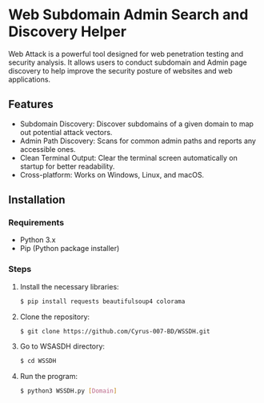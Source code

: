 # Web Subdomain Admin Search and Discovery Helper

Web Attack is a powerful tool designed for web penetration testing and security analysis. It allows users to conduct subdomain and Admin page discovery to help improve the security posture of websites and web applications.

## Features

- Subdomain Discovery: Discover subdomains of a given domain to map out potential attack vectors.
- Admin Path Discovery: Scans for common admin paths and reports any accessible ones.
- Clean Terminal Output: Clear the terminal screen automatically on startup for better readability.
- Cross-platform: Works on Windows, Linux, and macOS.

## Installation

### Requirements
- Python 3.x
- Pip (Python package installer)

### Steps

1. Install the necessary libraries:
   ```bash
   $ pip install requests beautifulsoup4 colorama
   ```
2. Clone the repository:
   ```bash
   $ git clone https://github.com/Cyrus-007-BD/WSSDH.git
   ```
3. Go to WSASDH directory:
   ```bash
   $ cd WSSDH
   ```
4. Run the program:
   ```bash
   $ python3 WSSDH.py [Domain]
   ```
